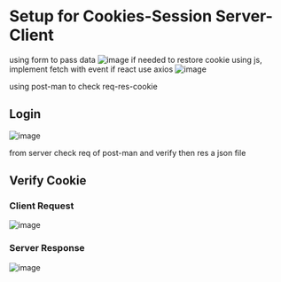 # Setup for Cookies-Session Server-Client
using form to pass data
![image](https://github.com/user-attachments/assets/b06109f7-4076-4ddc-b38c-e0306d2fa274)
if needed to restore cookie using js, implement fetch with event if react use axios
![image](https://github.com/user-attachments/assets/c53b0a51-36cd-437a-88e8-0c0ec8f42c3f)


using post-man to check req-res-cookie
## Login
![image](https://github.com/user-attachments/assets/0eab918e-81d6-4897-85fc-8f01dcb70a49)

from server check req of post-man and verify then res a json file
## Verify Cookie
### Client Request
![image](https://github.com/user-attachments/assets/b4f3988c-b7fd-4775-b29d-6cbe59772ee8)

### Server Response
![image](https://github.com/user-attachments/assets/3875cea7-6b1e-4ba7-a263-c4e07181dc1f)

